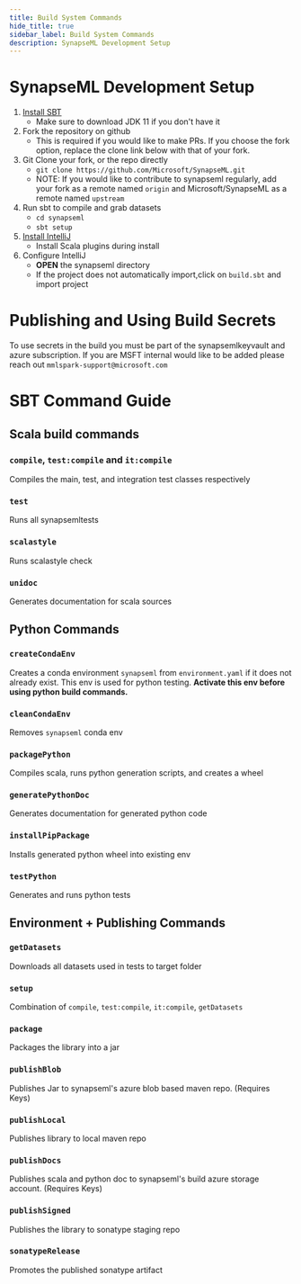 ```yaml
---
title: Build System Commands
hide_title: true
sidebar_label: Build System Commands
description: SynapseML Development Setup
---
```


# SynapseML Development Setup

1) [Install SBT](https://www.scala-sbt.org/1.x/docs/Setup.html)
    - Make sure to download JDK 11 if you don't have it
3) Fork the repository on github
    - This is required if you would like to make PRs. If you choose the fork option, replace the clone link below with that of your fork.
2) Git Clone your fork, or the repo directly
    - `git clone https://github.com/Microsoft/SynapseML.git`
    - NOTE: If you would like to contribute to synapseml regularly, add your fork as a remote named ``origin`` and Microsoft/SynapseML as a remote named ``upstream``
3) Run sbt to compile and grab datasets
    - `cd synapseml`
    - `sbt setup`
4) [Install IntelliJ](https://www.jetbrains.com/idea/download)
    - Install Scala plugins during install
5) Configure IntelliJ
    - **OPEN** the synapseml directory
    - If the project does not automatically import,click on `build.sbt` and import project

# Publishing and Using Build Secrets

To use secrets in the build you must be part of the synapsemlkeyvault
 and azure subscription. If you are MSFT internal would like to be 
 added please reach out `mmlspark-support@microsoft.com`

# SBT Command Guide

## Scala build commands

### `compile`, `test:compile` and `it:compile`

Compiles the main, test, and integration test classes respectively

### `test`

Runs all synapsemltests

### `scalastyle`

Runs scalastyle check

### `unidoc`

Generates documentation for scala sources

## Python Commands

### `createCondaEnv`

Creates a conda environment `synapseml` from `environment.yaml` if it does not already exist. 
This env is used for python testing. **Activate this env before using python build commands.**

### `cleanCondaEnv`

Removes `synapseml` conda env

### `packagePython`

Compiles scala, runs python generation scripts, and creates a wheel

### `generatePythonDoc`

Generates documentation for generated python code

### `installPipPackage`

Installs generated python wheel into existing env

### `testPython`

Generates and runs python tests

## Environment + Publishing Commands

### `getDatasets`

Downloads all datasets used in tests to target folder

### `setup`

Combination of `compile`, `test:compile`, `it:compile`, `getDatasets`

### `package`

Packages the library into a jar

### `publishBlob`

Publishes Jar to synapseml's azure blob based maven repo. (Requires Keys)

### `publishLocal`

Publishes library to local maven repo

### `publishDocs`

Publishes scala and python doc to synapseml's build azure storage account. (Requires Keys)

### `publishSigned`

Publishes the library to sonatype staging repo

### `sonatypeRelease`

Promotes the published sonatype artifact
